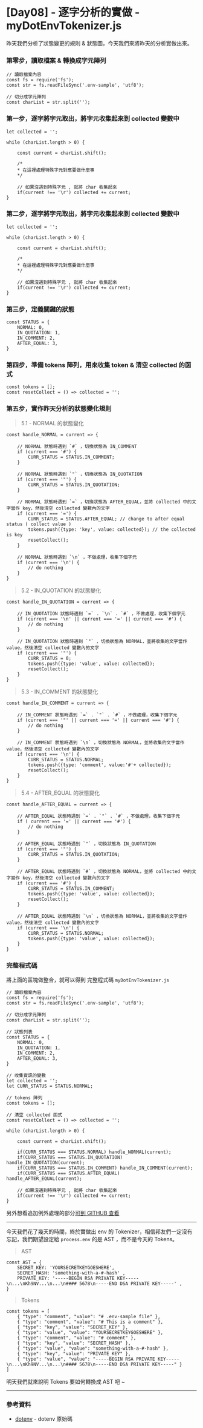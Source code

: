 # [Day08] - 逐字分析的實做 - myDotEnvTokenizer.js

昨天我們分析了狀態變更的規則 & 狀態圖，今天我們來將昨天的分析實做出來。

### 第零步，讀取檔案 & 轉換成字元陣列

```JS
// 讀取檔案內容 
const fs = require('fs');
const str = fs.readFileSync('.env-sample', 'utf8');

// 切分成字元陣列
const charList = str.split('');
``` 

### 第一步，逐字將字元取出，將字元收集起來到 collected 變數中

```JS
let collected = '';

while (charList.length > 0) {

    const current = charList.shift();
    
    /*
    * 在這裡處理特殊字元對應要做什麼事
    */

    // 如果沒遇到特殊字元 , 就將 char 收集起來
    if(current !== '\r') collected += current;
}
``` 

### 第二步，逐字將字元取出，將字元收集起來到 collected 變數中

```JS
let collected = '';

while (charList.length > 0) {

    const current = charList.shift();
    
    /*
    * 在這裡處理特殊字元對應要做什麼事
    */

    // 如果沒遇到特殊字元 , 就將 char 收集起來
    if(current !== '\r') collected += current;
}
``` 

### 第三步，定義關鍵的狀態

```JS
const STATUS = {
    NORMAL: 0,
    IN_QUOTATION: 1,
    IN_COMMENT: 2,
    AFTER_EQUAL: 3,
}
``` 

### 第四步，準備 tokens 陣列，用來收集 token & 清空 collected 的函式

```JS
const tokens = [];
const resetCollect = () => collected = '';
``` 

### 第五步，實作昨天分析的狀態變化規則

> 5.1 - NORMAL 的狀態變化

```JS
const handle_NORMAL = current => {

    // NORMAL 狀態時遇到 `#` ，切換狀態為 IN_COMMENT
    if (current === '#') {
        CURR_STATUS = STATUS.IN_COMMENT;
    }
    
    // NORMAL 狀態時遇到 `"` ，切換狀態為 IN_QUOTATION
    if (current === '"') {
        CURR_STATUS = STATUS.IN_QUOTATION;
    }
    
    // NORMAL 狀態時遇到 `=` ，切換狀態為 AFTER_EQUAL，並將 collected 中的文字當作 key，然後清空 collected 變數內的文字
    if (current === '=') {
        CURR_STATUS = STATUS.AFTER_EQUAL; // change to after equal status ( collect value )
        tokens.push({type: 'key', value: collected}); // the collected is key
        resetCollect();
    }
    
    // NORMAL 狀態時遇到 `\n` ，不做處理，收集下個字元
    if (current === '\n') {
        // do nothing
    }
}
``` 

> 5.2 - IN_QUOTATION 的狀態變化

```JS
const handle_IN_QUOTATION = current => {

    // IN_QUOTATION 狀態時遇到 `=` . `\n` . `#` ，不做處理，收集下個字元
    if (current === '\n' || current === '=' || current === '#') {
        // do nothing
    }

    // IN_QUOTATION 狀態時遇到 `"` ，切換狀態為 NORMAL，並將收集的文字當作 value，然後清空 collected 變數內的文字
    if (current === '"') {
        CURR_STATUS = 0;
        tokens.push({type: 'value', value: collected});
        resetCollect();
    }
}
``` 

> 5.3 - IN_COMMENT 的狀態變化

```JS
const handle_IN_COMMENT = current => {

    // IN_COMMENT 狀態時遇到 `=` . `"` . `#` ，不做處理，收集下個字元
    if (current === '"' || current === '=' || current === '#') {
        // do nothing
    }

    // IN_COMMENT 狀態時遇到 `\n` ，切換狀態為 NORMAL，並將收集的文字當作 value，然後清空 collected 變數內的文字
    if (current === '\n') {
        CURR_STATUS = STATUS.NORMAL;
        tokens.push({type: 'comment', value:'#'+ collected});
        resetCollect();
    }
}
``` 

> 5.4 - AFTER_EQUAL 的狀態變化

```JS
const handle_AFTER_EQUAL = current => {

    // AFTER_EQUAL 狀態時遇到 `=` . `"` . `#` ，不做處理，收集下個字元
    if ( current === '=' || current === '#') {
        // do nothing
    }

    // AFTER_EQUAL 狀態時遇到 `"` ，切換狀態為 IN_QUOTATION
    if (current === '"') {
        CURR_STATUS = STATUS.IN_QUOTATION;
    }

    // AFTER_EQUAL 狀態時遇到 `#` ，切換狀態為 NORMAL，並將 collected 中的文字當作 key，然後清空 collected 變數內的文字
    if (current === '#') {
        CURR_STATUS = STATUS.IN_COMMENT;
        tokens.push({type: 'value', value: collected});
        resetCollect();
    }

    // AFTER_EQUAL 狀態時遇到 `\n` ，切換狀態為 NORMAL，並將收集的文字當作 value，然後清空 collected 變數內的文字
    if (current === '\n') {
        CURR_STATUS = STATUS.NORMAL;
        tokens.push({type: 'value', value: collected});
    }
}
``` 

### 完整程式碼

將上面的區塊做整合，就可以得到 完整程式碼 `myDotEnvTokenizer.js`

```
// 讀取檔案內容 
const fs = require('fs');
const str = fs.readFileSync('.env-sample', 'utf8');

// 切分成字元陣列
const charList = str.split('');

// 狀態列表
const STATUS = {
    NORMAL: 0,
    IN_QUOTATION: 1,
    IN_COMMENT: 2,
    AFTER_EQUAL: 3,
}

// 收集資訊的變數
let collected = '';
let CURR_STATUS = STATUS.NORMAL;

// tokens 陣列
const tokens = [];

// 清空 collected 函式
const resetCollect = () => collected = '';

while (charList.length > 0) {

    const current = charList.shift();

    if(CURR_STATUS === STATUS.NORMAL) handle_NORMAL(current);
    if(CURR_STATUS === STATUS.IN_QUOTATION) handle_IN_QUOTATION(current);
    if(CURR_STATUS === STATUS.IN_COMMENT) handle_IN_COMMENT(current);
    if(CURR_STATUS === STATUS.AFTER_EQUAL) handle_AFTER_EQUAL(current);

    // 如果沒遇到特殊字元 , 就將 char 收集起來
    if(current !== '\r') collected += current;
}
```

另外想看追加例外處理的部分[可到 GITHUB 查看](https://github.com/andrew781026/ithome_ironman_2022/blob/main/day-08/myDotEnvTokenizer.js)

---

今天我們花了幾天的時間，終於實做出 env 的 Tokenizer，相信邦友們一定沒有忘記，我們期望設定給 `process.env` 的是 AST ，而不是今天的 Tokens。

> AST

```JS
const AST = {
    SECRET_KEY: 'YOURSECRETKEYGOESHERE',
    SECRET_HASH: 'something-with-a-#-hash' ,
    PRIVATE_KEY: '-----BEGIN RSA PRIVATE KEY-----\n...\nKh9NV...\n...\n#### 5678\n-----END DSA PRIVATE KEY-----' ,
}

``` 

> Tokens

```JS
const tokens = [
    { "type": "comment", "value": "# .env-sample file" },
    { "type": "comment", "value": "# This is a comment" },
    { "type": "key", "value": "SECRET_KEY" },
    { "type": "value", "value": "YOURSECRETKEYGOESHERE" },
    { "type": "comment", "value": "# comment" },
    { "type": "key", "value": "SECRET_HASH" },
    { "type": "value", "value": "something-with-a-#-hash" },
    { "type": "key", "value": "PRIVATE_KEY" },
    { "type": "value", "value": "-----BEGIN RSA PRIVATE KEY-----\n...\nKh9NV...\n...\n#### 5678\n-----END DSA PRIVATE KEY-----" }
]
``` 

明天我們就來說明 Tokens 要如何轉換成 AST 吧 ~

---

### 參考資料

- [dotenv](https://github.com/motdotla/dotenv/blob/v15.0.0/lib/main.js) - dotenv 原始碼
